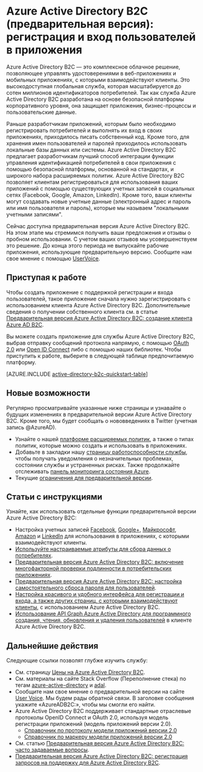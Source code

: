 <properties
	pageTitle="Предварительная версия Azure Active Directory B2C: обзор | Microsoft Azure"
	description="Разработка потребительских приложений с помощью Azure Active Directory B2C"
	services="active-directory-b2c"
	documentationCenter=""
	authors="swkrish"
	manager="msmbaldwin"
	editor="bryanla"/>

<tags
	ms.service="active-directory-b2c"
	ms.workload="identity"
	ms.tgt_pltfrm="na"
	ms.devlang="na"
	ms.topic="hero-article"
	ms.date="03/22/2016"
	ms.author="swkrish"/>

# Azure Active Directory B2C (предварительная версия): регистрация и вход пользователей в приложения

Azure Active Directory B2C — это комплексное облачное решение, позволяющее управлять удостоверениями в веб-приложениях и мобильных приложениях, с которыми взаимодействуют клиенты. Это высокодоступная глобальная служба, которая масштабируется до сотен миллионов идентификаторов потребителей. Так как служба Azure Active Directory B2C разработана на основе безопасной платформы корпоративного уровня, она защищает приложения, бизнес-процессы и пользовательские данные.

Раньше разработчикам приложений, которым было необходимо регистрировать потребителей и выполнять их вход в своих приложениях, приходилось писать собственный код. Кроме того, для хранения имен пользователей и паролей приходилось использовать локальные базы данных или системы. Azure Active Directory B2C предлагает разработчикам лучший способ интеграции функции управления идентификацией потребителей в свои приложения с помощью безопасной платформы, основанной на стандартах, и широкого набора расширяемых политик. Azure Active Directory B2C позволяет клиентам регистрироваться для использования ваших приложений с помощью существующих учетных записей в социальных сетях (Facebook, Google, Amazon, LinkedIn). Кроме того, ваши клиенты могут создавать новые учетные данные (электронный адрес и пароль или имя пользователя и пароль), которые мы называем "локальными учетными записями".

Сейчас доступна предварительная версия Azure Active Directory B2C. На этом этапе мы стремимся получить ваши предложения и отзывы о пробном использовании. С учетом ваших отзывов мы усовершенствуем это решение. До конца этого периода не выпускайте рабочие приложения, использующие предварительную версию. Сообщите нам свое мнение с помощью [UserVoice](https://feedback.azure.com/forums/169401-azure-active-directory/).

## Приступая к работе

Чтобы создать приложение с поддержкой регистрации и входа пользователей, такое приложение сначала нужно зарегистрировать с использованием клиента Azure Active Directory B2C. Дополнительные сведения о получении собственного клиента см. в статье [Предварительная версия Azure Active Directory B2C: создание клиента Azure AD B2C](active-directory-b2c-get-started.md).

Вы можете создать приложение для службы Azure Active Directory B2C, выбрав отправку сообщений протокола напрямую, с помощью [OAuth 2.0](active-directory-b2c-reference-protocols.md#oauth2-authorization-code-flow) или [Open ID Connect](active-directory-b2c-reference-protocols.md#openid-connect-sign-in-flow) либо с помощью наших библиотек. Чтобы приступить к работе, выберите в следующей таблице предпочитаемую платформу.

[AZURE.INCLUDE [active-directory-b2c-quickstart-table](../../includes/active-directory-b2c-quickstart-table.md)]

## Новые возможности

Регулярно просматривайте указанные ниже страницы и узнавайте о будущих изменениях в предварительной версии Azure Active Directory B2C. Кроме того, мы будет сообщать о нововведениях в Twitter (учетная запись @AzureAD).

- Узнайте о нашей [платформе расширяемых политик](active-directory-b2c-reference-policies.md), а также о типах политик, которые можно создать и использовать в приложениях.
- Добавьте в закладки нашу [страницу работоспособности службы](active-directory-b2c-service-health.md), чтобы получать уведомления о незначительных проблемах, состоянии службы и устраненных рисках. Также продолжайте отслеживать [панель мониторинга состояния Azure](https://azure.microsoft.com/status/).
- Текущие [ограничения для предварительной версии](active-directory-b2c-limitations.md).

## Статьи с инструкциями

Узнайте, как использовать отдельные функции предварительной версии Azure Active Directory B2C:

- Настройка учетных записей [Facebook](active-directory-b2c-setup-fb-app.md), [Google+](active-directory-b2c-setup-goog-app.md), [Майкрософт](active-directory-b2c-setup-msa-app.md), [Amazon](active-directory-b2c-setup-amzn-app.md) и [LinkedIn](active-directory-b2c-setup-li-app.md) для использования в приложениях, с которыми взаимодействуют клиенты.
- [Используйте настраиваемые атрибуты для сбора данных о потребителях](active-directory-b2c-reference-custom-attr.md).
- [Предварительная версия Azure Active Directory B2C: включение многофакторной проверки подлинности в потребительских приложениях](active-directory-b2c-reference-mfa.md).
- [Предварительная версия Azure Active Directory B2C: настройка самостоятельного сброса пароля для пользователей](active-directory-b2c-reference-sspr.md).
- [Настройка красивого и удобного интерфейса для регистрации и входа, а также других страниц, с которыми взаимодействуют клиенты](active-directory-b2c-reference-ui-customization.md), с использованием Azure Active Directory B2C.
- [Использование API Graph Azure Active Directory для программного создания, чтения, обновления и удаления пользователей](active-directory-b2c-devquickstarts-graph-dotnet.md) в клиенте Azure Active Directory B2C.

## Дальнейшие действия

Следующие ссылки позволят глубже изучить службу:

- См. страницу [Цены на Azure Active Directory B2C](https://azure.microsoft.com/pricing/details/active-directory-b2c/).
- См. материалы на сайте Stack Overflow (Переполнение стека) по тегам [azure-active-directory](http://stackoverflow.com/questions/tagged/azure-active-directory) и [adal](http://stackoverflow.com/questions/tagged/adal).
- Сообщите нам свое мнение о предварительной версии на сайте [User Voice](https://feedback.azure.com/forums/169401-azure-active-directory/). Мы будем рады обратной связи. В заголовке сообщения укажите «AzureADB2C:», чтобы мы смогли его найти.
- Azure Active Directory B2C поддерживает стандартные отраслевые протоколы OpenID Connect и OAuth 2.0, используя модель регистрации приложений (модель приложений версии 2.0).
  - [Справочник по протоколу модели приложений версии 2.0](active-directory-b2c-reference-protocols.md)
  - [Справочник по маркеру модели приложений версии 2.0](active-directory-b2c-reference-tokens.md)
- См. статью [Предварительная версия Azure Active Directory B2C: часто задаваемые вопросы](active-directory-b2c-faqs.md).
- [Предварительная версия Azure Active Directory B2C: регистрация запросов на поддержку для Azure Active Directory B2C](active-directory-b2c-support.md).

<!---HONumber=AcomDC_0323_2016-->